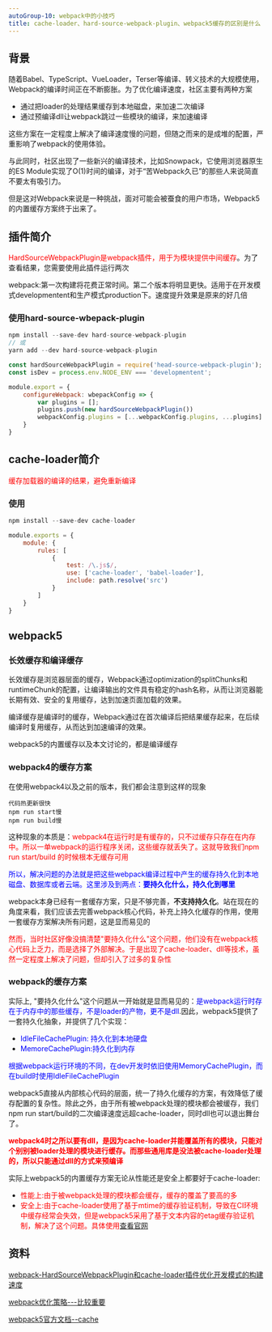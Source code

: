```yaml
---
autoGroup-10: webpack中的小技巧
title: cache-loader、hard-source-webpack-plugin、webpack5缓存的区别是什么
---
```

## 背景
随着Babel、TypeScript、VueLoader，Terser等编译、转义技术的大规模使用，Webpack的编译时间正在不断膨胀。为了优化编译速度，社区主要有两种方案
- 通过把loader的处理结果缓存到本地磁盘，来加速二次编译
- 通过预编译dll让webpack跳过一些模块的编译，来加速编译

这些方案在一定程度上解决了编译速度慢的问题，但随之而来的是成堆的配置，严重影响了webpack的使用体验。

与此同时，社区出现了一些新兴的编译技术，比如Snowpack，它使用浏览器原生的ES Module实现了O(1)时间的编译，对于“苦Webpack久已”的那些人来说简直不要太有吸引力。

但是这对Webpack来说是一种挑战，面对可能会被蚕食的用户市场，Webpack5的内置缓存方案终于出来了。

## 插件简介
<span style="color: red">HardSourceWebpackPlugin是webpack插件，用于为模块提供中间缓存</span>。为了查看结果，您需要使用此插件运行两次

webpack:第一次构建将花费正常时间。第二个版本将明显更快。适用于在开发模式developmentent和生产模式production下。速度提升效果是原来的好几倍

### 使用hard-source-wbepack-plugin
```js
npm install --save-dev hard-source-webpack-plugin
// 或
yarn add --dev hard-source-webpack-plugin

const hardSourceWebpackPlugin = require('head-source-webpack-plugin');
const isDev = process.env.NODE_ENV === 'developmentent';

module.export = {
    configureWebpack: wbepackConfig => {
        var plugins = [];
        plugins.push(new hardSourceWebpackPlugin())
        webpackConfig.plugins = [...webpackConfig.plugins, ...plugins]
    }
}
```
## cache-loader简介
<span style="color: red">缓存加载器的编译的结果，避免重新编译</span>

### 使用
```js
npm install --save-dev cache-loader

module.exports = {
    module: {
        rules: [
            {
                test: /\.js$/,
                use: ['cache-loader', 'babel-loader'],
                include: path.resolve('src')
            }
        ]
    }
}
```
## webpack5
### 长效缓存和编译缓存
长效缓存是浏览器层面的缓存，Webpack通过optimization的splitChunks和runtimeChunk的配置，让编译输出的文件具有稳定的hash名称，从而让浏览器能长期有效、安全的复用缓存，达到加速页面加载的效果。

编译缓存是编译时的缓存，Webpack通过在首次编译后把结果缓存起来，在后续编译时复用缓存，从而达到加速编译的效果。

webpack5的内置缓存以及本文讨论的，都是编译缓存

### webpack4的缓存方案
在使用webpack4以及之前的版本，我们都会注意到这样的现象
```
代码热更新很快
npm run start慢
npm run build慢
```
这种现象的本质是：<span style="color: red">webpack4在运行时是有缓存的，只不过缓存只存在在内存中。所以一单webpack的运行程序关闭，这些缓存就丢失了。这就导致我们npm run start/build 的时候根本无缓存可用</span>

<span style="color: blue">所以，解决问题的办法就是把这些webpack编译过程中产生的缓存持久化到本地磁盘、数据库或者云端。这里涉及到两点：**要持久化什么，持久化到哪里**</span>

webpack本身已经有一套缓存方案，只是不够完善，**不支持持久化**。站在现在的角度来看，我们应该去完善webpack核心代码，补充上持久化缓存的作用，使用一套缓存方案解决所有问题，这是显而易见的

<span style="color: red">然而，当时社区好像没搞清楚"要持久化什么"这个问题，他们没有在webpack核心代码上乏力，而是选择了外部解决。于是出现了cache-loader、dll等技术，虽然一定程度上解决了问题，但却引入了过多的复杂性</span>

### webpack的缓存方案
实际上, "要持久化什么"这个问题从一开始就是显而易见的：<span style="color: blue">是webpack运行时存在于内存中的那些缓存，不是loader的产物，更不是dll</span>.因此，webpack5提供了一套持久化抽象，并提供了几个实现：
- <span style="color:blue">IdleFileCachePlugin: 持久化到本地硬盘</span>
- <span style="color:blue">MemoreCachePlugin:持久化到内存</span>

<span style="color:blue">根据webpack运行环境的不同，在dev开发时依旧使用MemoryCachePlugin，而在build时使用IdleFileCachePlugin</span>

webpack5直接从内部核心代码的层面，统一了持久化缓存的方案，有效降低了缓存配置的复杂性。除此之外，由于所有被webpack处理的模块都会被缓存，我们npm run start/build的二次编译速度远超cache-loader，同时dll也可以退出舞台了。

<span style="color: red">**webpack4时之所以要有dll，是因为cache-loader并能覆盖所有的模块，只能对个别别被loader处理的模块进行缓存。而那些通用库是没法被cache-loader处理的，所以只能通过dll的方式来预编译**</span>

实际上webpack5的内置缓存方案无论从性能还是安全上都要好于cache-loader:
- <span style="color: red">性能上:由于被webpack处理的模块都会缓存，缓存的覆盖了要高的多</span>
- <span style="color: red">安全上:由于cache-loader使用了基于mtime的缓存验证机制，导致在CI环境中缓存经常会失效，但是webpack5采用了基于文本内容的etag缓存验证机制，解决了这个问题。具体使用[查看官网](https://webpack.docschina.org/configuration/cache/)</span>


## 资料
[webpack-HardSourceWebpackPlugin和cache-loader插件优化开发模式的构建速度](https://blog.csdn.net/weixin_42471170/article/details/113307504)

[webpack优化策略---比较重要](https://www.jianshu.com/p/cef540b31c38)

[webpack5官方文档--cache](https://webpack.docschina.org/configuration/cache/)

